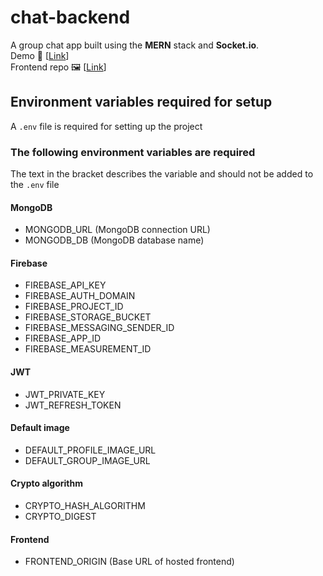 # chat-backend
A group chat app built using the **MERN** stack and **Socket.io**.   
Demo 📃 [[Link](https://chat-frontend-two-silk.vercel.app)]  
Frontend repo 🖼️ [[Link](https://github.com/vedantyadu/chat-frontend)]
## Environment variables required for setup  
A `.env` file is required for setting up the project
### The following environment variables are required  
The text in the bracket describes the variable and should not be added to the `.env` file
#### MongoDB
- MONGODB_URL (MongoDB connection URL)
- MONGODB_DB (MongoDB database name)
#### Firebase
- FIREBASE_API_KEY
- FIREBASE_AUTH_DOMAIN
- FIREBASE_PROJECT_ID
- FIREBASE_STORAGE_BUCKET
- FIREBASE_MESSAGING_SENDER_ID
- FIREBASE_APP_ID
- FIREBASE_MEASUREMENT_ID
#### JWT
- JWT_PRIVATE_KEY
- JWT_REFRESH_TOKEN
#### Default image
- DEFAULT_PROFILE_IMAGE_URL
- DEFAULT_GROUP_IMAGE_URL
#### Crypto algorithm
- CRYPTO_HASH_ALGORITHM
- CRYPTO_DIGEST
#### Frontend
- FRONTEND_ORIGIN (Base URL of hosted frontend)
